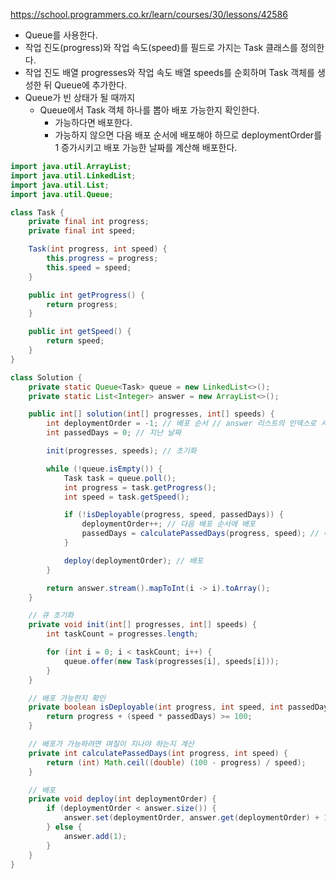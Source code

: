 https://school.programmers.co.kr/learn/courses/30/lessons/42586

- Queue를 사용한다.
- 작업 진도(progress)와 작업 속도(speed)를 필드로 가지는 Task 클래스를 정의한다.
- 작업 진도 배열 progresses와 작업 속도 배열 speeds를 순회하며 Task 객체를 생성한 뒤 Queue에 추가한다.
- Queue가 빈 상태가 될 때까지
    - Queue에서 Task 객체 하나를 뽑아 배포 가능한지 확인한다.
        - 가능하다면 배포한다.
        - 가능하지 않으면 다음 배포 순서에 배포해야 하므로 deploymentOrder를 1 증가시키고 배포 가능한 날짜를 계산해 배포한다.

```java
import java.util.ArrayList;
import java.util.LinkedList;
import java.util.List;
import java.util.Queue;

class Task {
    private final int progress;
    private final int speed;

    Task(int progress, int speed) {
        this.progress = progress;
        this.speed = speed;
    }

    public int getProgress() {
        return progress;
    }

    public int getSpeed() {
        return speed;
    }
}

class Solution {
    private static Queue<Task> queue = new LinkedList<>();
    private static List<Integer> answer = new ArrayList<>();

    public int[] solution(int[] progresses, int[] speeds) {
        int deploymentOrder = -1; // 배포 순서 // answer 리스트의 인덱스로 사용
        int passedDays = 0; // 지난 날짜

        init(progresses, speeds); // 초기화

        while (!queue.isEmpty()) {
            Task task = queue.poll();
            int progress = task.getProgress();
            int speed = task.getSpeed();

            if (!isDeployable(progress, speed, passedDays)) {
                deploymentOrder++; // 다음 배포 순서에 배포
                passedDays = calculatePassedDays(progress, speed); // 배포 가능한 날짜 계산
            }

            deploy(deploymentOrder); // 배포 
        }

        return answer.stream().mapToInt(i -> i).toArray();
    }

    // 큐 초기화
    private void init(int[] progresses, int[] speeds) {
        int taskCount = progresses.length;

        for (int i = 0; i < taskCount; i++) {
            queue.offer(new Task(progresses[i], speeds[i]));
        }
    }

    // 배포 가능한지 확인
    private boolean isDeployable(int progress, int speed, int passedDays) {
        return progress + (speed * passedDays) >= 100;
    }

    // 배포가 가능하려면 며칠이 지나야 하는지 계산
    private int calculatePassedDays(int progress, int speed) {
        return (int) Math.ceil((double) (100 - progress) / speed);
    }

    // 배포
    private void deploy(int deploymentOrder) {
        if (deploymentOrder < answer.size()) {
            answer.set(deploymentOrder, answer.get(deploymentOrder) + 1);
        } else {
            answer.add(1);
        }
    }
}
```